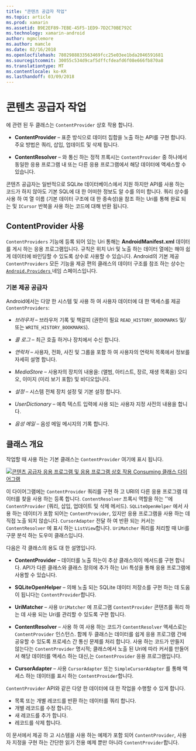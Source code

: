 ```yaml
---
title: "콘텐츠 공급자 작업"
ms.topic: article
ms.prod: xamarin
ms.assetid: B9E2EF89-7EBE-45F5-1ED9-7D2C70BE792C
ms.technology: xamarin-android
author: mgmclemore
ms.author: mamcle
ms.date: 02/16/2018
ms.openlocfilehash: 7802988833563469fcc25e03ee1bda2046591681
ms.sourcegitcommit: 30055c534d9caf5dffcfdeafd6f08e666fb870a8
ms.translationtype: MT
ms.contentlocale: ko-KR
ms.lasthandoff: 03/09/2018
---
```

# <a name="how-content-providers-work"></a>콘텐츠 공급자 작업

에 관련 된 두 클래스는 `ContentProvider` 상호 작용 합니다.

- **ContentProvider** &ndash; 표준 방식으로 데이터 집합을 노출 하는 API를 구현 합니다. 주요 방법은 쿼리, 삽입, 업데이트 및 삭제 됩니다.

- **ContentResolver** &ndash; 와 통신 하는 정적 프록시는 `ContentProvider` 중 하나에서 동일한 응용 프로그램 내 또는 다른 응용 프로그램에서 해당 데이터에 액세스할 수 있습니다.

콘텐츠 공급자는 일반적으로 SQLite 데이터베이스에서 지원 하지만 API를 사용 하는 코드가 하지 않아도 기본 SQL에 대 한 어떠한 정보도 알 수를 의미 합니다. 쿼리 상수를 사용 하 여 열 이름 (기본 데이터 구조에 대 한 종속성)을 참조 하는 Uri를 통해 완료 되는 및 `ICursor` 반복을 사용 하는 코드에 대해 반환 됩니다.


## <a name="consuming-a-contentprovider"></a>ContentProvider 사용

`ContentProviders` 기능에 등록 되어 있는 Uri 통해는 **AndroidManifest.xml** 데이터를 게시 하는 응용 프로그램입니다. 규칙은 위치 Uri 및 노출 하는 데이터 열에는 해야 쉽게 데이터에 바인딩할 수 있도록 상수로 사용할 수 있습니다. Android의 기본 제공 `ContentProviders` 모든 기능을 제공 편의 클래스의 데이터 구조를 참조 하는 상수는 [ `Android.Providers` ](https://developer.xamarin.com/api/namespace/Android.Provider/) 네임 스페이스입니다.



### <a name="built-in-providers"></a>기본 제공 공급자

Android에서는 다양 한 시스템 및 사용 하 여 사용자 데이터에 대 한 액세스를 제공 `ContentProviders`:

- *브라우저* &ndash; 브라우저 기록 및 책갈피 (권한이 필요 `READ_HISTORY_BOOKMARKS` 및/또는 `WRITE_HISTORY_BOOKMARKS`).

- *콜 로그* &ndash; 최근 호출 하거나 장치에서 수신 합니다.

- *연락처* &ndash; 사용자, 전화, 사진 및 그룹을 포함 하 여 사용자의 연락처 목록에서 정보를 자세히 설명 합니다.

- *MediaStore* &ndash; 사용자의 장치의 내용을: (앨범, 아티스트, 장르, 재생 목록을) 오디오, 이미지 (미리 보기 포함) 및 비디오입니다.

- *설정* &ndash; 시스템 전체 장치 설정 및 기본 설정 합니다.

- *UserDictionary* &ndash; 예측 텍스트 입력에 사용 되는 사용자 지정 사전의 내용을 합니다.

- *음성 메일* &ndash; 음성 메일 메시지의 기록 합니다.



## <a name="classes-overview"></a>클래스 개요

작업할 때 사용 하는 기본 클래스는 `ContentProvider` 여기에 표시 됩니다.

[![콘텐츠 공급자 응용 프로그램 및 응용 프로그램 상호 작용 Consuming 클래스 다이어그램](how-it-works-images/classdiagram1.png)](how-it-works-images/classdiagram1.png#lightbox)

이 다이어그램에는 `ContentProvider` 쿼리를 구현 하 고 URI의 다른 응용 프로그램 데이터를 찾을 사용 하는 등록 합니다. `ContentResolver` 프록시 역할을 하는 ''에 `ContentProvider` (쿼리, 삽입, 업데이트 및 삭제 메서드). `SQLiteOpenHelper` 에서 사용 하는 데이터가 포함 되어는 `ContentProvider`, 있지만 응용 프로그램을 사용 하는 데 직접 노출 되지 않습니다.
`CursorAdapter` 전달 하 여 반환 되는 커서는 `ContentResolver` 에 표시 하는 `ListView`합니다. `UriMatcher` 쿼리를 처리할 때 Uri를 구문 분석 하는 도우미 클래스입니다.

다음은 각 클래스의 용도 대 한 설명입니다.

- **ContentProvider** &ndash; 데이터를 노출 하는이 추상 클래스의이 메서드를 구현 합니다. API가 다른 클래스와 클래스 정의에 추가 하는 Uri 특성을 통해 응용 프로그램에 사용할 수 있습니다.

- **SQLiteOpenHelper** &ndash; 의해 노출 되는 SQLite 데이터 저장소를 구현 하는 데 도움이 됩니다는 `ContentProvider`합니다.

- **UriMatcher** &ndash; 사용 `UriMatcher` 에 프로그램 `ContentProvider` 콘텐츠를 쿼리 하는 데 사용 되는 Uri를 관리할 수 있도록 구현 합니다.

- **ContentResolver** &ndash; 사용 하 여 사용 하는 코드가 `ContentResolver` 액세스로는 `ContentProvider` 인스턴스. 함께 두 클래스는 데이터를 쉽게 응용 프로그램 간에 공유할 수 있도록 프로세스 간 통신 문제를 처리 합니다. 사용 하는 코드가 만들지 않는다는 `ContentProvider` 명시적; 클래스에서 노출 된 Uri에 따라 커서를 만들어서 해당 데이터를 액세스 하는 대신,는 `ContentProvider` 응용 프로그램입니다.

- **CursorAdapter** &ndash; 사용 `CursorAdapter` 또는 `SimpleCursorAdapter` 를 통해 액세스 하는 데이터를 표시 하는 `ContentProvider`합니다.

`ContentProvider` API와 같은 다양 한 데이터에 대 한 작업을 수행할 수 있게 합니다.

-  목록 또는 개별 레코드를 반환 하는 데이터를 쿼리 합니다.
-  개별 레코드를 수정 합니다.
-  새 레코드를 추가 합니다.
-  레코드를 삭제 합니다.

이 문서에서 제공 하 고 시스템을 사용 하는 예제가 포함 되어 `ContentProvider`, 사용자 지정을 구현 하는 간단한 읽기 전용 예제 뿐만 아니라 `ContentProvider`합니다.

